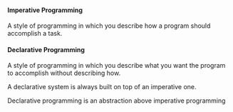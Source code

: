 #### Imperative Programming
A style of programming in which you describe how a program should accomplish a task.

#### Declarative Programming
A style of programming in which you describe what you want the program to
accomplish without describing how.

A declarative system is always built on top of an imperative one.

Declarative programming is an abstraction above imperative programming
